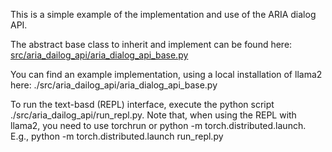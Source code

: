 This is a simple example of the implementation and use of the ARIA dialog API.

The abstract base class to inherit and implement can be found here:
[src/aria_dailog_api/aria_dialog_api_base.py](src/aria_dailog_api/aria_dialog_api_base.py)

You can find an example implementation, using a local installation of llama2 here:
./src/aria_dailog_api/aria_dialog_api_base.py

To run the text-basd (REPL) interface, execute the python script ./src/aria_dailog_api/run_repl.py.
Note that, when using the REPL with llama2, you need to use torchrun or python -m torch.distributed.launch.
E.g., python -m torch.distributed.launch run_repl.py